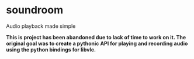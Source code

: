 # soundroom
Audio playback made simple

**This is project has been abandoned due to lack of time to work on it. The original goal was to create a pythonic API for playing and recording audio using the python bindings for libvlc.** 
